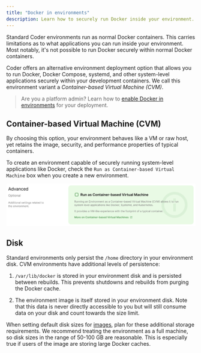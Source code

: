 ```yaml
---
title: "Docker in environments"
description: Learn how to securely run Docker inside your environment.
---
```


Standard Coder environments run as normal Docker containers. This carries
limitations as to what applications you can run inside your environment. Most
notably, it's not possible to run Docker securely within normal Docker
containers.

Coder offers an alternative environment deployment option that allows you to run
Docker, Docker Compose, systemd, and other system-level applications securely
within your development containers. We call this environment variant a
_Container-based Virtual Machine (CVM)_.

> Are you a platform admin? Learn how to
> [enable Docker in environments](../admin/environment-management/cvms.md) for
> your deployment.

## Container-based Virtual Machine (CVM)

By choosing this option, your environment behaves like a VM or raw host, yet
retains the image, security, and performance properties of typical containers.

To create an environment capable of securely running system-level applications
like Docker, check the `Run as Container-based Virtual Machine` box when you
create a new environment.

![Create CVM](../assets/cvm-create.png)

## Disk

Standard environments only persist the `/home` directory in your environment
disk. CVM environments have additional levels of persistence:

1. `/var/lib/docker` is stored in your environment disk and is persisted between
   rebuilds. This prevents shutdowns and rebuilds from purging the Docker cache.

1. The environment image is itself stored in your environment disk. Note that
   this data is never directly accessible to you but will still consume data on
   your disk and count towards the size limit.

When setting default disk sizes for [images](../images/index.md), plan for these
additional storage requirements. We recommend treating the environment as a full
machine, so disk sizes in the range of 50-100 GB are reasonable. This is
especially true if users of the image are storing large Docker caches.
